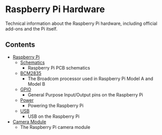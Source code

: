 # Raspberry Pi Hardware

Technical information about the Raspberry Pi hardware, including official add-ons and the Pi itself.

## Contents

- [Raspberry Pi](raspberrypi/README.md)
    - [Schematics](raspberrypi/schematics.md)
        - Raspberry Pi PCB schematics
    - [BCM2835](raspberrypi/bcm2835.md)
        - The Broadcom processor used in Raspberry Pi Model A and Model B
    - [GPIO](raspberrypi/gpio.md)
        - General Purpose Input/Output pins on the Raspberry Pi
    - [Power](raspberrypi/power.md)
        - Powering the Raspberry Pi
    - [USB](raspberrypi/usb.md)
        - USB on the Raspberry Pi
- [Camera Module](camera.md)
    - The Raspberry Pi camera module
